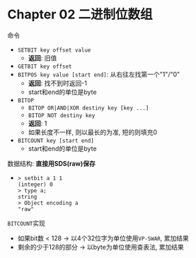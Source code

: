 # Chapter 02 二进制位数组

命令
- `SETBIT key offset value`
    - **返回**: 旧值
- `GETBIT key offset`
- `BITPOS key value [start end]`: 从右往左找第一个"1"/"0"
    - **返回**: 找不到时返回-1
    - start和end的单位是byte
- `BITOP`   
    - `BITOP OR|AND|XOR destiny key [key ...]`
    - `BITOP NOT destiny key`
    - **返回**: 1
    - 如果长度不一样, 则以最长的为准, 短的则填充0
- `BITCOUNT key [start end]`
    - start和end的单位是byte


数据结构: **直接用SDS(raw)保存**
-   ```
    > setbit a 1 1
    (integer) 0
    > type a;
    string
    > Object encoding a
    "raw"
    ```

`BITCOUNT`实现
- 如果bit数 < 128 -> 以4个32位字为单位使用`VP-SWAR`, 累加结果
- 剩余的少于128的部分 -> 以byte为单位使用查表法, 累加结果
